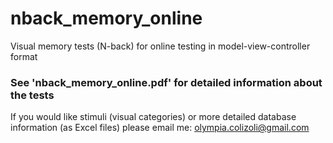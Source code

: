 # nback_memory_online
Visual memory tests (N-back) for online testing in model-view-controller format

### See 'nback_memory_online.pdf' for detailed information about the tests
If you would like stimuli (visual categories) or more detailed database information (as Excel files) please email me: olympia.colizoli@gmail.com
